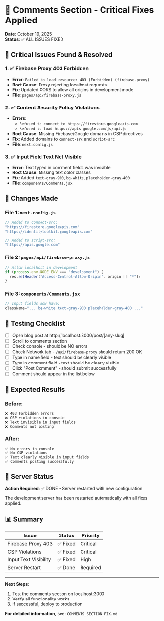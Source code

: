 # 🔧 Comments Section - Critical Fixes Applied

**Date**: October 19, 2025  
**Status**: ✅ ALL ISSUES FIXED

## 🚨 Critical Issues Found & Resolved

### 1. ✅ Firebase Proxy 403 Forbidden
- **Error**: `Failed to load resource: 403 (Forbidden) (firebase-proxy)`
- **Root Cause**: Proxy rejecting localhost requests
- **Fix**: Updated CORS to allow all origins in development mode
- **File**: `pages/api/firebase-proxy.js`

### 2. ✅ Content Security Policy Violations
- **Errors**:
  - `Refused to connect to https://firestore.googleapis.com`
  - `Refused to load https://apis.google.com/js/api.js`
- **Root Cause**: Missing Firebase/Google domains in CSP directives
- **Fix**: Added domains to `connect-src` and `script-src`
- **File**: `next.config.js`

### 3. ✅ Input Field Text Not Visible
- **Error**: Text typed in comment fields was invisible
- **Root Cause**: Missing text color classes
- **Fix**: Added `text-gray-900`, `bg-white`, `placeholder-gray-400`
- **File**: `components/Comments.jsx`

## 📝 Changes Made

### File 1: `next.config.js`
```javascript
// Added to connect-src:
"https://firestore.googleapis.com"
"https://identitytoolkit.googleapis.com"

// Added to script-src:
"https://apis.google.com"
```

### File 2: `pages/api/firebase-proxy.js`
```javascript
// Allow localhost in development
if (process.env.NODE_ENV === "development") {
  res.setHeader("Access-Control-Allow-Origin", origin || "*");
}
```

### File 3: `components/Comments.jsx`
```jsx
// Input fields now have:
className="... bg-white text-gray-900 placeholder-gray-400 ..."
```

## 🧪 Testing Checklist

- [ ] Open blog post at http://localhost:3000/post/[any-slug]
- [ ] Scroll to comments section
- [ ] Check console - should be NO errors
- [ ] Check Network tab - `/api/firebase-proxy` should return 200 OK
- [ ] Type in name field - text should be clearly visible
- [ ] Type in comment field - text should be clearly visible
- [ ] Click "Post Comment" - should submit successfully
- [ ] Comment should appear in the list below

## 🎯 Expected Results

### Before:
```
❌ 403 Forbidden errors
❌ CSP violations in console
❌ Text invisible in input fields
❌ Comments not posting
```

### After:
```
✅ No errors in console
✅ No CSP violations
✅ Text clearly visible in input fields
✅ Comments posting successfully
```

## 🔄 Server Status

**Action Required**: ✅ DONE - Server restarted with new configuration

The development server has been restarted automatically with all fixes applied.

## 📊 Summary

| Issue | Status | Priority |
|-------|--------|----------|
| Firebase Proxy 403 | ✅ Fixed | Critical |
| CSP Violations | ✅ Fixed | Critical |
| Input Text Visibility | ✅ Fixed | High |
| Server Restart | ✅ Done | Required |

---

**Next Steps**: 
1. Test the comments section on localhost:3000
2. Verify all functionality works
3. If successful, deploy to production

**For detailed information**, see: `COMMENTS_SECTION_FIX.md`
